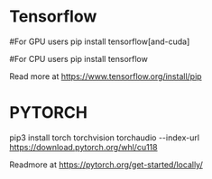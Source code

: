 

# Tensorflow 

#For GPU users
pip install tensorflow[and-cuda]

#For CPU users
pip install tensorflow

Read more at https://www.tensorflow.org/install/pip

# PYTORCH

pip3 install torch torchvision torchaudio --index-url https://download.pytorch.org/whl/cu118

Readmore at https://pytorch.org/get-started/locally/
